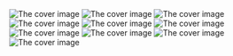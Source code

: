 <img src="1.PNG" alt="The cover image">
<img src="2.PNG" alt="The cover image">
<img src="3.PNG" alt="The cover image">
<img src="4.PNG" alt="The cover image">
<img src="5.PNG" alt="The cover image">
<img src="6.PNG" alt="The cover image">
<img src="7.PNG" alt="The cover image">
<img src="8.PNG" alt="The cover image">
<img src="9.PNG" alt="The cover image">
<img src="10.PNG" alt="The cover image">

